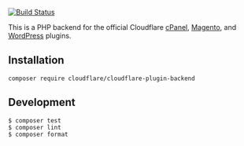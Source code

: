 [![Build Status](https://travis-ci.org/cloudflare/cloudflare-plugin-backend.svg?branch=master)](https://travis-ci.org/cloudflare/cloudflare-plugin-backend)

This is a PHP backend for the official Cloudflare [cPanel](https://github.com/cloudflare/CloudFlare-CPanel), [Magento](https://github.com/cloudflare/CloudFlare-Magento), and [WordPress](https://github.com/cloudflare/CloudFlare-WordPress) plugins.

## Installation
`composer require cloudflare/cloudflare-plugin-backend`

## Development
```
$ composer test
$ composer lint
$ composer format
```
